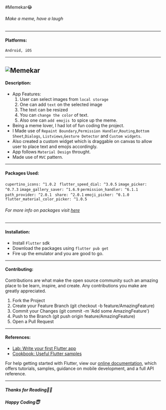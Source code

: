 #Memekar😂
###### Make a meme, have a laugh

------------



#### Platforms:  
`Android, iOS`

------------
![Memekar](https://user-images.githubusercontent.com/55269410/115395663-be853500-a201-11eb-9d2a-a2a849512b4d.png)
------------
#### Description: 
- App Features:
	1. User can select images from `local storage`
	2. One can add `text` on the selected image
	3. The text can be resized
	4. You can `change the color` of text.
	5. Also one can `add emojis `to spice up the meme.
- Being a meme lover, I had lot of fun coding the project. 
- I Made use of `Repaint Boundary`,`Permission Handler`,`Routing`,`Bottom Sheet`,`Dialogs`, `Listviews`,`Gesture Detector` and `Custom widgets`.
- Also created a custom widget which is draggable on canvas to allow user to place text and emojis accordingly.
- App follows `Material Design` throught.
- Made use of `MVC` pattern.



------------

#### Packages Used:
  `cupertino_icons: ^1.0.2`
 ` flutter_speed_dial: ^3.0.5`
  `image_picker: ^0.7.3`
  `image_gallery_saver: ^1.6.9`
  `permission_handler: ^6.1.1`
  `path_provider: ^2.0.1`
 ` share: ^2.0.1`
  `emoji_picker: ^0.1.0`
  `flutter_material_color_picker: ^1.0.5`
###### For more info on packages visit [here](http://pub.dev "here")
------------

#### Installation:
- Install `Flutter` sdk
- Download the packages using `flutter pub get`
- Fire up the emulator and you are good to go.

------------
#### Contributing:
Contributions are what make the open source community such an amazing place to be learn, inspire, and create. Any contributions you make are greatly appreciated.
1. Fork the Project
2. Create your Feature Branch (git checkout -b feature/AmazingFeature)
3. Commit your Changes (git commit -m 'Add some AmazingFeature')
4. Push to the Branch (git push origin feature/AmazingFeature)
5. Open a Pull Request

------------
#### References:

- [Lab: Write your first Flutter app](https://flutter.dev/docs/get-started/codelab)
- [Cookbook: Useful Flutter samples](https://flutter.dev/docs/cookbook)

For help getting started with Flutter, view our
[online documentation](https://flutter.dev/docs), which offers tutorials,
samples, guidance on mobile development, and a full API reference.

------------


##### Thanks for Reading🙏🏻
##### Happy Coding😇



   


